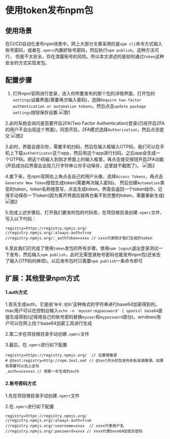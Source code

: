 # 使用token发布npm包

## 使用场景

在CI/CD自动化发布npm场景中，网上大部分文章采用的是`npm cli`命令方式输入账号密码，或者在`.npmrc`内置好账号密码，然后执行`npm publish`。这种方法可行，
但是不太安全，存在泄露账号的风险。所以本文讲述的是如何通过`token`这种安全的方式实现发包。

## 配置步骤

1. 打开npm官网进行登录，进入你所要发布的那个包的详情界面，打开包的`settings`设置界面(需要再次输入密码)，选择`Require two-factor authentication or automation tokens`，然后点击`update package settings`按钮保存设置
![图1](./使用token发布npm包/1.png)

2.此时系统会询问是否要开启2FA(Two Factor Authentication)登录(已经开启2FA的用户不会出现这个界面)，同意开启，2FA模式选择`Authorization`，然后点击提交
![图2](./使用token发布npm包/2.png)

3.此时，界面会提示你，需要手机扫码，然后在输入框输入OTP码。我们可以在手机上下载`authenticator`这个app，然后用这个app进行扫码，之后app会生成一个OTP码。把这个码输入到刚才界面上的输入框里，再点击提交按钮开启2FA功能(开启成功后界面会出现几行字符串让你手动保存，这里就不截图了)。
![图2](./使用token发布npm包/3.png)

4.接下来，在npm官网右上角点击自己的用户头像，选择`Access Tokens`，再点击`Generate New Token`按钮生成token(需要再次输入密码)。
然后创建`Automation`类型的token，token名称随意写，点击生成token。界面会返回一个token给你，记得手动保存一下token(因为离开界面后就再也看不到完整的token，需要重新生成)
![图2](./使用token发布npm包/4.png)

5.完成上述步骤后，打开我们要发的包的代码库，在项目根目录创建`.npmrc`文件，写入以下代码：

```
registry=https://registry.npmjs.org/
//registry.npmjs.org/:always-auth=true
//registry.npmjs.org/:_authToken=xxxx // xxxx代表刚才我们生成的token
```

6.至此我们已完成了使用`token`发包的所有步骤。使用`npm logout`退出登录测试一下发布，然后输入`npm publish`，此时无需登录账号密码也能发布npm包(还省去了输入OTP码的麻烦)。以后发布包时只需要`npm publish`一条命令即可

## 扩展：其他登录npm方式

#### 1.auth方式

1.首先生成auth。它是由'`账号:密码`'这种格式的字符串进行base64加密得到的。mac用户可以在控制台输入`echo -n 'myuser:mypassword' | openssl base64`直接生成得到(记得用自己的账号密码替换`myuser`和`mypassword`部分)。windows用户可以在网上找个base64加密工具进行生成

2.第二步在项目根目录手动创建`.npmrc`文件

3.最后，在`.npmrc`进行如下配置

```
registry=https://registry.npmjs.org/  // 设置镜像源
# @test:registry=http://npm.test.net // @test开头的包发布到私有镜像源。如果有需要可以加上这句
_auth=xxxxxxx // 用第一步生成的auth
```

#### 2.账号密码方式

1.先在项目根目录手动创建`.npmrc`文件

2.在`.npmrc`进行如下配置

```
registry=https://registry.npmjs.org/
//registry.npmjs.org/:always-auth=true
//registry.npmjs.org/:username=xxxx  // xxxx代表用户名
//registry.npmjs.org/:password=xxxx // xxxx代表base64加密后密码
```
